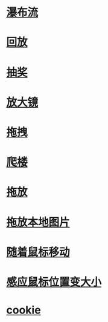 # [瀑布流](https://edward7503.github.io/DEMO/NACTIVE_JS/瀑布流.html)
# [回放](https://edward7503.github.io/DEMO/NACTIVE_JS/回放.html)
# [抽奖](https://edward7503.github.io/DEMO/NACTIVE_JS/抽奖.html)
# [放大镜](https://edward7503.github.io/DEMO/NACTIVE_JS/放大镜.html)
# [拖拽](https://edward7503.github.io/DEMO/NACTIVE_JS/拖拽.html)
# [爬楼](https://edward7503.github.io/DEMO/NACTIVE_JS/爬楼.html)
# [拖放](https://edward7503.github.io/DEMO/NACTIVE_JS/Drag_drop_demo/index1.html)
# [拖放本地图片](https://edward7503.github.io/DEMO/NACTIVE_JS/Drag_drop_demo/本地拖拽图片.html)
# [随着鼠标移动](https://edward7503.github.io/DEMO/NACTIVE_JS/随着鼠标运动.html)
# [感应鼠标位置变大小](https://edward7503.github.io/DEMO/NACTIVE_JS/感应鼠标位置变大小.html)
# [cookie](https://edward7503.github.io/DEMO/NACTIVE_JS/cookie.html)
